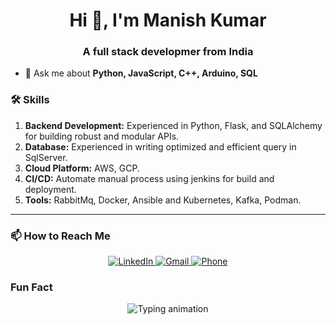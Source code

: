 <h1 align="center">Hi 👋, I'm Manish Kumar</h1>
<h3 align="center">A full stack developmer from India</h3>

- 💬 Ask me about **Python, JavaScript, C++, Arduino, SQL**

### 🛠️ Skills

1. **Backend Development:** Experienced in Python, Flask, and SQLAlchemy for building robust and modular APIs.
2. **Database:** Experienced in writing optimized and efficient query in SqlServer.
3. **Cloud Platform:** AWS, GCP.
4. **CI/CD:** Automate manual process using jenkins for build and deployment.
5. **Tools:** RabbitMq, Docker, Ansible and Kubernetes, Kafka, Podman.
---

### 📫 How to Reach Me  
<p align="center">
  <a href="https://www.linkedin.com/in/gomanish/" target="_blank">
    <img src="https://img.shields.io/badge/LinkedIn-Manish%20Kumar-blue?logo=linkedin" alt="LinkedIn">
  </a>
  <a href="mailto:krmanish2101@gmail.com" target="_blank">
    <img src="https://img.shields.io/badge/Gmail-krmanish2101%40gmail.com-red?logo=gmail" alt="Gmail">
  </a>
  <a href="tel:+919470226540" target="_blank">
    <img src="https://img.shields.io/badge/Call%20Me-9470226540-brightgreen?logo=phone" alt="Phone">
  </a>
</p>

### Fun Fact
<p align="center">
  <img 
    src="https://readme-typing-svg.demolab.com?font=Fira+Code&weight=600&size=22&duration=3000&pause=1000&center=true&vCenter=true&width=450&lines=Code%2C+Test%2C+Break%2C+Repeat!;Coffee+%2B+Code+%3D+Productivity!+☕;First+I+write+the+bug...+then+I+fix+it+🐛" 
    alt="Typing animation"
  >
</p>

